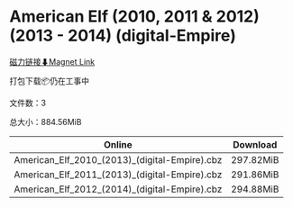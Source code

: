 # American Elf (2010, 2011 &  2012) (2013 - 2014) (digital-Empire)

[磁力链接⬇Magnet Link](magnet:?xt=urn:btih:276fb4ff22b9290a764b7d071f425fcf51791cd0&dn=American%20Elf%20%282010%2C%202011%20%26%20%202012%29%20%282013%20-%202014%29%20%28digital-Empire%29)

打包下载📦仍在工事中

文件数：3

总大小：884.56MiB

Online | Download
--- | ---
American\_Elf\_2010\_(2013)\_(digital-Empire).cbz | 297.82MiB
American\_Elf\_2011\_(2013)\_(digital-Empire).cbz | 291.86MiB
American\_Elf\_2012\_(2014)\_(digital-Empire).cbz | 294.88MiB
